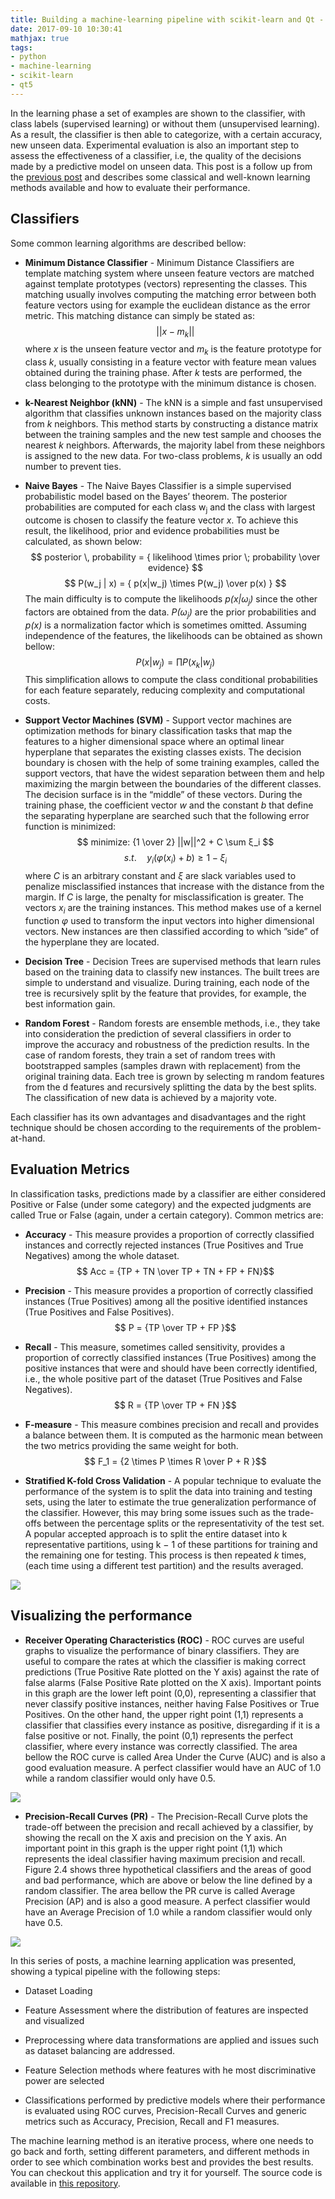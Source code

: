 ```yaml
---
title: Building a machine-learning pipeline with scikit-learn and Qt - Part VI
date: 2017-09-10 10:30:41
mathjax: true
tags: 
- python
- machine-learning
- scikit-learn
- qt5
---
```


In the learning phase a set of examples are shown to the classifier, with class labels (supervised learning) or without them (unsupervised learning). As a result, the classifier is then able to categorize, with a certain accuracy, new unseen data. Experimental evaluation is also an important step to assess the effectiveness of a classifier, i.e, the quality of the decisions made by a predictive model on unseen data. This post is a follow up from the [previous post](/2017/09/09/ml-pipeline-5/) and describes some classical and well-known learning methods available and how to evaluate their performance.

## Classifiers

Some common learning algorithms are described bellow:

* **Minimum Distance Classifier** - Minimum Distance Classifiers are template matching system where unseen feature vectors are matched against template prototypes (vectors) representing the classes. This matching usually involves computing the matching error between both feature vectors using for example the euclidean distance as the error metric. This matching distance can simply be stated as: $$ || x - m_k|| $$ where _x_ is the unseen feature vector and _m<sub>k</sub>_ is the feature prototype for class _k_, usually consisting in a feature vector with feature mean values obtained during the training phase. After _k_ tests are performed, the class belonging to the prototype with the minimum distance is chosen.

* **k-Nearest Neighbor (kNN)** - The kNN is a simple and fast unsupervised algorithm that classifies unknown instances based on the majority class from _k_ neighbors. This method starts by constructing a distance matrix between the training samples and the new test sample and chooses the nearest _k_ neighbors. Afterwards, the majority label from these neighbors is assigned to the new data. For two-class problems, _k_ is usually an odd number to prevent ties.

* **Naive Bayes** - The Naive Bayes Classifier is a simple supervised probabilistic model based on the Bayes’ theorem. The posterior probabilities are computed for each class w<sub>j</sub> and the class with largest outcome is chosen to classify the feature vector _x_. To achieve this result, the likelihood, prior and evidence probabilities must be calculated, as shown below: $$ posterior \, probability =  { likelihood \times prior \; probability \over evidence} $$ $$ P(w_j | x) =  { p(x|w_j) \times P(w_j)  \over  p(x) } $$ The main difficulty is to compute the likelihoods _p(x|ω<sub>j</sub>)_ since the other factors are obtained from the data. _P(ω<sub>j</sub>)_ are the prior probabilities and _p(x)_ is a normalization factor which is sometimes omitted. Assuming independence of the features, the likelihoods can be obtained as shown bellow: $$ P(x | w_j) =  { \prod P(x_k | w_j) } $$ This simplification allows to compute the class conditional probabilities for each feature separately, reducing complexity and computational costs.

* **Support Vector Machines (SVM)** - Support vector machines are optimization methods for binary classification tasks that map the features to a higher dimensional space where an optimal linear hyperplane that separates the existing classes exists. The decision boundary is chosen with the help of some training examples, called the support vectors, that have the widest separation between them and help maximizing the margin between the boundaries of the different classes. The decision surface is in the “middle” of these vectors. During the training phase, the coefficient vector _w_ and the constant _b_ that define the separating hyperplane are searched such that the following error function is minimized: $$ minimize: {1 \over 2} ||w||^2 + C \sum ξ_i $$  $$  s.t. \quad y_i(φ(x_i) + b) \geq 1 - ξ_i $$ where _C_ is an arbitrary constant and _ξ_ are slack variables used to penalize misclassified instances that increase with the distance from the margin. If _C_ is large, the penalty for misclassification is greater. The vectors _x<sub>i</sub>_ are the training instances. This method makes use of a kernel function _φ_ used to transform the input vectors into higher dimensional vectors. New instances are then classified according to which ”side” of the hyperplane they are located.

* **Decision Tree** - Decision Trees are supervised methods that learn rules based on the training data to classify new instances. The built trees are simple to understand and visualize. During training, each node of the tree is recursively split by the feature that provides, for example, the best information gain.

* **Random Forest** - Random forests are ensemble methods, i.e., they take into consideration the prediction of several classifiers in order to improve the accuracy and robustness of the prediction results. In the case of random forests, they train a set of random trees with bootstrapped samples (samples drawn with replacement) from the original training data. Each tree is grown by selecting m random features from the d features and recursively splitting the data by the best splits. The classification of new data is achieved by a majority vote.

Each classifier has its own advantages and disadvantages and the right technique should be chosen according to the requirements of the problem-at-hand.

## Evaluation Metrics

In classification tasks, predictions made by a classifier are either considered Positive or False (under some category) and the expected judgments are called True or False (again, under a certain category). Common metrics are:

* **Accuracy** - This measure provides a proportion of correctly classified instances and correctly rejected instances (True Positives and True Negatives) among the whole dataset. $$ Acc = {TP + TN \over TP + TN + FP + FN}$$

* **Precision** - This measure provides a proportion of correctly classified instances (True Positives) among all the positive identified instances (True Positives and False Positives). $$ P = {TP \over TP + FP }$$

* **Recall** - This measure, sometimes called sensitivity, provides a proportion of correctly classified instances (True Positives) among the positive instances that were and should have been correctly identified, i.e., the whole positive part of the dataset (True Positives and False Negatives). $$ R = {TP \over TP + FN }$$

* **F-measure** - This measure combines precision and recall and provides a balance between them. It is computed as the harmonic mean between the two metrics providing the same weight for both. $$ F_1 = {2 \times P \times R \over P +  R }$$

* **Stratified K-fold Cross Validation** - A popular technique to evaluate the performance of the system is to split the data into training and testing sets, using the later to estimate the true generalization performance of the classifier. However, this may bring some issues such as the trade-offs between the percentage splits or the representativity of the test set. A popular accepted approach is to split the entire dataset into k representative partitions, using k − 1 of these partitions for training and the remaining one for testing. This process is then repeated _k_ times, (each time using a different test partition) and the results averaged.

![](/images/ml-pipeline/metrics.png)

## Visualizing the performance

* **Receiver Operating Characteristics (ROC)** - ROC curves are useful graphs to visualize the performance of binary classifiers. They are useful to compare the rates at which the classifier is making correct predictions (True Positive Rate plotted on the Y axis) against the rate of false alarms (False Positive Rate plotted on the X axis). Important points in this graph are the lower left point (0,0), representing a classifier that never classify positive instances, neither having False Positives or True Positives. On the other hand, the upper right point (1,1) represents a classifier that classifies every instance as positive, disregarding if it is a false positive or not. Finally, the point (0,1) represents the perfect classifier, where every instance was correctly classified. The area bellow the ROC curve is called Area Under the Curve (AUC) and is also a good evaluation measure. A perfect classifier would have an AUC of 1.0 while a random classifier would only have 0.5.


![](/images/ml-pipeline/roc.png)

* **Precision-Recall Curves (PR)** - The Precision-Recall Curve plots the trade-off between the precision and recall achieved by a classifier, by showing the recall on the X axis and precision on the Y axis. An important point in this graph is the upper right point (1,1) which represents the ideal classifier having maximum precision and recall. Figure 2.4 shows three hypothetical classifiers and the areas of good and bad performance, which are above or below the line defined by a random classifier. The area bellow the PR curve is called Average Precision (AP) and is also a good measure. A perfect classifier would have an Average Precision of 1.0 while a random classifier would only have 0.5.

![](/images/ml-pipeline/precision-recall.png)



In this series of posts, a machine learning application was presented, showing a typical pipeline with the following steps:

* Dataset Loading

* Feature Assessment where the distribution of features are inspected and visualized

* Preprocessing where data transformations are applied and issues such as dataset balancing are addressed. 

* Feature Selection methods where features with he most discriminative power are selected

* Classifications performed by predictive models where their performance is evaluated using ROC curves, Precision-Recall Curves and generic metrics such as Accuracy, Precision, Recall and F1 measures. 

The machine learning method is an iterative process, where one needs to go back and forth, setting different parameters, and different methods in order to see which combination works best and provides the best results. You can checkout this application and try it for yourself. The source code is available in [this repository](https://github.com/AlexPnt/Default-Credit-Card-Prediction).